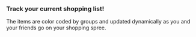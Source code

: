 ### Track your current shopping list!

The items are color coded by groups and updated dynamically as you and your friends go on your shopping spree.